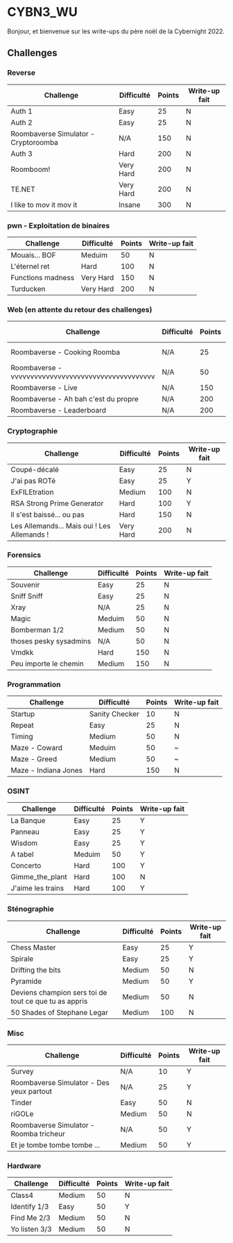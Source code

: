 # CYBN3_WU

Bonjour, et bienvenue sur les write-ups du père noël de la Cybernight 2022.


## Challenges

### Reverse

| Challenge                            | Difficulté | Points | Write-up fait |
|--------------------------------------|------------|--------|---------------|
| Auth 1                               | Easy       | 25     | N             |
| Auth 2                               | Easy       | 25     | N             |
| Roombaverse Simulator - Cryptoroomba | N/A        | 150    | N             |
| Auth 3                               | Hard       | 200    | N             |
| Roomboom!                            | Very Hard  | 200    | N             |
| TE.NET                               | Very Hard  | 200    | N             |
| I like to mov it mov it              | Insane     | 300    | N             |


### pwn - Exploitation de binaires

| Challenge               | Difficulté | Points | Write-up fait |
|-------------------------|------------|--------|---------------|
| Mouais... BOF           | Meduim     | 50     | N             |
| L'éternel ret           | Hard       | 100    | N             |
| Functions madness       | Very Hard  | 150    | N             |
| Turducken               | Very Hard  | 200    | N             |


### Web (en attente du retour des challenges)

| Challenge                                           | Difficulté | Points | Write-up fait |
|-----------------------------------------------------|------------|--------|---------------|
| Roombaverse - Cooking Roomba                        | N/A        | 25     | En cours      |
| Roombaverse - vvvvvvvvvvvvvvvvvvvvvvvvvvvvvvvvvvvvv | N/A        | 50     | N             |
| Roombaverse - Live                                  | N/A        | 150    | N             |
| Roombaverse - Ah bah c'est du propre                | N/A        | 200    | N             |
| Roombaverse - Leaderboard                           | N/A        | 200    | N             |


### Cryptographie

| Challenge                                   | Difficulté | Points | Write-up fait |
|---------------------------------------------|------------|--------|---------------|
| Coupé-décalé                                | Easy       | 25     | N             |
| J'ai pas ROTé                               | Easy       | 25     | Y             |
| ExFILEtration                               | Medium     | 100    | N             |
| RSA Strong Prime Generator                  | Hard       | 100    | Y             |
| Il s'est baissé... ou pas                   | Hard       | 150    | N             |
| Les Allemands... Mais oui ! Les Allemands ! | Very Hard  | 200    | N             |


### Forensics

| Challenge              | Difficulté | Points | Write-up fait |
|------------------------|------------|--------|---------------|
| Souvenir               | Easy       | 25     | N             |
| Sniff Sniff            | Easy       | 25     | N             |
| Xray                   | N/A        | 25     | N             |
| Magic                  | Meduim     | 50     | N             |
| Bomberman 1/2          | Medium     | 50     | N             |
| thoses pesky sysadmins | N/A        | 50     | N             |
| Vmdkk                  | Hard       | 150    | N             |
| Peu importe le chemin  | Medium     | 150    | N             |


### Programmation

| Challenge             | Difficulté     | Points | Write-up fait |
|-----------------------|----------------|--------|---------------|
| Startup               | Sanity Checker | 10     | N             |
| Repeat                | Easy           | 25     | N             |
| Timing                | Medium         | 50     | N             |
| Maze - Coward         | Meduim         | 50     | ~             |
| Maze - Greed          | Medium         | 50     | ~             |
| Maze - Indiana Jones  | Hard           | 150    | N             |


### OSINT

| Challenge             | Difficulté | Points | Write-up fait |
|-----------------------|------------|--------|---------------|
| La Banque             | Easy       | 25     | Y             |
| Panneau               | Easy       | 25     | Y             |
| Wisdom                | Easy       | 25     | Y             |
| A tabel               | Meduim     | 50     | Y             |
| Concerto              | Hard       | 100    | Y             |
| Gimme\_the\_plant     | Hard       | 100    | N             |
| J'aime les trains     | Hard       | 100    | Y             |



### Sténographie

| Challenge                                             | Difficulté | Points | Write-up fait |
|-------------------------------------------------------|------------|--------|---------------|
| Chess Master                                          | Easy       | 25     | Y             |
| Spirale                                               | Easy       | 25     | Y             |
| Drifting the bits                                     | Medium     | 50     | N             |
| Pyramide                                              | Medium     | 50     | Y             |
| Deviens champion sers toi de tout ce que tu as appris | Medium     | 50     | N             |
| 50 Shades of Stephane Legar                           | Medium     | 100    | N             |


### Misc

| Challenge                                | Difficulté | Points | Write-up fait |
|------------------------------------------|------------|--------|---------------|
| Survey                                   | N/A        | 10     | Y             |
| Roombaverse Simulator - Des yeux partout | N/A        | 25     | Y             |
| Tinder                                   | Easy       | 50     | N             |
| riGOLe                                   | Medium     | 50     | N             |
| Roombaverse Simulator - Roomba tricheur  | N/A        | 50     | Y             |
| Et je tombe tombe tombe ...              | Medium     | 50     | Y             |


### Hardware

| Challenge                               | Difficulté | Points | Write-up fait |
|-----------------------------------------|------------|--------|---------------|
| Class4                                  | Medium     | 50     | N             |
| Identify 1/3                            | Easy       | 50     | Y             |
| Find Me 2/3                             | Medium     | 50     | N             |
| Yo listen 3/3                           | Medium     | 50     | N             |

